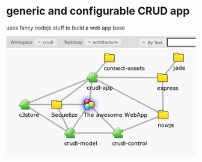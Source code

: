 # generic and configurable CRUD app

uses fancy nodejs stuff to build a web app base

![crudl-app archtecture](https://github.com/dgf/crudl-app/raw/master/architecture.png)

